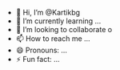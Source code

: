- 👋 Hi, I’m @Kartikbg
- 🌱 I’m currently learning ...
- 💞️ I’m looking to collaborate o
- 📫 How to reach me ...
- 😄 Pronouns: ...
- ⚡ Fun fact: ...

<!---
Kartikbg-11/Kartikbg-11 is a ✨ special ✨ repository because its `README.md` (this file) appears on your GitHub profile.
You can click the Preview link to take a look at your changes.
--->
